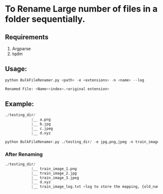 # To Rename Large number of files in a folder sequentially.

## Requirements
1. Argparse
2. tqdm
   
## Usage:

```python
python BulkFileRenamer.py <path> -e <extensions> -n <name> --log

Renamed File: <Name><index>.<original extension>
```
## Example:

```python
./testing_dir/
            |__ a.png
            |__ b.jpg
            |__ c.jpeg
            |__ d.xyz
```

```python
python BulkFileRenamer.py ./testing_dir/ -e jpg,png,jpeg -n train_image_ -l 
```

### After Renaming

```python
./testing_dir/
            |__ train_image_1.png
            |__ train_image_2.jpg
            |__ train_image_3.jpeg
            |__ d.xyz
            |__ train_image_log.txt <log to store the mapping, {old_name}: {new_name}>
```
